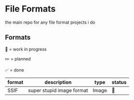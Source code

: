 # File Formats

the main repo for any file format projects i do

## Formats

:construction: = work in progress

:pencil2: = planned

:white_check_mark: = done

| format | description               | type  | status         |
| ------ | ------------------------- | ----- | -------------- |
| SSIF   | super stupid image format | Image | :construction: |
